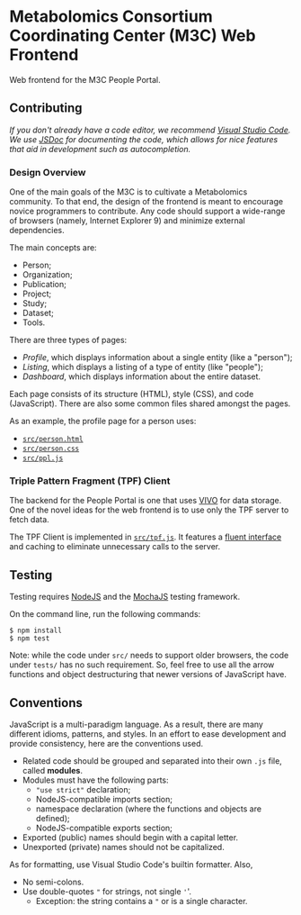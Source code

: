 Metabolomics Consortium Coordinating Center (M3C) Web Frontend
==============================================================

Web frontend for the M3C People Portal.


Contributing
------------

_If you don't already have a code editor, we recommend [Visual Studio Code][].
We use [JSDoc][] for documenting the code, which allows for nice features that aid in development such as autocompletion._

[JSDoc]: https://jsdoc.app/
[Visual Studio Code]: https://code.visualstudio.com/

### Design Overview

One of the main goals of the M3C is to cultivate a Metabolomics community. To
that end, the design of the frontend is meant to encourage novice programmers
to contribute. Any code should support a wide-range of browsers
(namely, Internet Explorer 9) and minimize external dependencies.

The main concepts are:

 + Person;
 + Organization;
 + Publication;
 + Project;
 + Study;
 + Dataset;
 + Tools.

There are three types of pages:

 + *Profile*, which displays information about a single entity (like a "person");
 + *Listing*, which displays a listing of a type of entity (like "people");
 + *Dashboard*, which displays information about the entire dataset.

Each page consists of its structure (HTML), style (CSS), and code (JavaScript).
There are also some common files shared amongst the pages.

As an example, the profile page for a person uses:

 + [`src/person.html`](src/person.html)
 + [`src/person.css`](src/person.css)
 + [`src/ppl.js`](src/ppl.js)


### Triple Pattern Fragment (TPF) Client

The backend for the People Portal is one that uses [VIVO][] for data storage.
One of the novel ideas for the web frontend is to use only the TPF server to
fetch data.

The TPF Client is implemented in [`src/tpf.js`](src/tpf.js). It features a
[fluent interface][] and caching to eliminate unnecessary calls to the server.




[fluent interface]: https://en.wikipedia.org/wiki/Fluent_interface
[VIVO]: https://duraspace.org/vivo/


Testing
-------

Testing requires [NodeJS](https://nodejs.org) and the
[MochaJS](https://mochajs.org/) testing framework.

On the command line, run the following commands:

    $ npm install
    $ npm test

Note: while the code under `src/` needs to support older browsers, the code
under `tests/` has no such requirement. So, feel free to use all the arrow
functions and object destructuring that newer versions of JavaScript have.


Conventions
-----------

JavaScript is a multi-paradigm language. As a result, there are many different
idioms, patterns, and styles. In an effort to ease development and provide
consistency, here are the conventions used.

 * Related code should be grouped and separated into their own `.js` file,
   called **modules**.
 * Modules must have the following parts:
   * `"use strict"` declaration;
   * NodeJS-compatible imports section;
   * namespace declaration (where the functions and objects are defined);
   * NodeJS-compatible exports section;
 * Exported (public) names should begin with a capital letter.
 * Unexported (private) names should not be capitalized.

As for formatting, use Visual Studio Code's builtin formatter. Also,

 * No semi-colons.
 * Use double-quotes `"` for strings, not single `'`'.
   * Exception: the string contains a `"` or is a single character.
